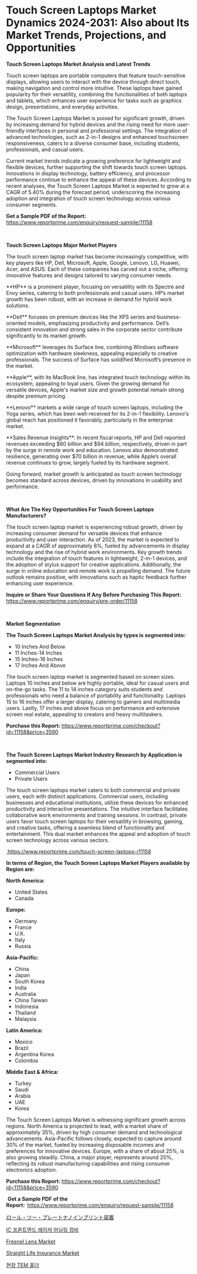 <p><h1>Touch Screen Laptops Market Dynamics 2024-2031: Also about Its Market Trends, Projections, and Opportunities</h1></p><p><strong>Touch Screen Laptops Market Analysis and Latest Trends</strong></p>
<p><p>Touch screen laptops are portable computers that feature touch-sensitive displays, allowing users to interact with the device through direct touch, making navigation and control more intuitive. These laptops have gained popularity for their versatility, combining the functionalities of both laptops and tablets, which enhances user experience for tasks such as graphics design, presentations, and everyday activities.</p><p>The Touch Screen Laptops Market is poised for significant growth, driven by increasing demand for hybrid devices and the rising need for more user-friendly interfaces in personal and professional settings. The integration of advanced technologies, such as 2-in-1 designs and enhanced touchscreen responsiveness, caters to a diverse consumer base, including students, professionals, and casual users.</p><p>Current market trends indicate a growing preference for lightweight and flexible devices, further supporting the shift towards touch screen laptops. Innovations in display technology, battery efficiency, and processor performance continue to enhance the appeal of these devices. According to recent analyses, the Touch Screen Laptops Market is expected to grow at a CAGR of 5.40% during the forecast period, underscoring the increasing adoption and integration of touch screen technology across various consumer segments.</p></p>
<p><strong>Get a Sample PDF of the Report:&nbsp;</strong> <a href="https://www.reportprime.com/enquiry/request-sample/11158">https://www.reportprime.com/enquiry/request-sample/11158</a></p>
<p>&nbsp;</p>
<p><strong>Touch Screen Laptops Major Market Players</strong></p>
<p><p>The touch screen laptop market has become increasingly competitive, with key players like HP, Dell, Microsoft, Apple, Google, Lenovo, LG, Huawei, Acer, and ASUS. Each of these companies has carved out a niche, offering innovative features and designs tailored to varying consumer needs.</p><p>**HP** is a prominent player, focusing on versatility with its Spectre and Envy series, catering to both professionals and casual users. HP’s market growth has been robust, with an increase in demand for hybrid work solutions.</p><p>**Dell** focuses on premium devices like the XPS series and business-oriented models, emphasizing productivity and performance. Dell’s consistent innovation and strong sales in the corporate sector contribute significantly to its market growth.</p><p>**Microsoft** leverages its Surface line, combining Windows software optimization with hardware sleekness, appealing especially to creative professionals. The success of Surface has solidified Microsoft’s presence in the market.</p><p>**Apple**, with its MacBook line, has integrated touch technology within its ecosystem, appealing to loyal users. Given the growing demand for versatile devices, Apple's market size and growth potential remain strong despite premium pricing.</p><p>**Lenovo** markets a wide range of touch screen laptops, including the Yoga series, which has been well-received for its 2-in-1 flexibility. Lenovo's global reach has positioned it favorably, particularly in the enterprise market.</p><p>**Sales Revenue Insights**: In recent fiscal reports, HP and Dell reported revenues exceeding $60 billion and $94 billion, respectively, driven in part by the surge in remote work and education. Lenovo also demonstrated resilience, generating over $70 billion in revenue, while Apple’s overall revenue continues to grow, largely fueled by its hardware segment.</p><p>Going forward, market growth is anticipated as touch screen technology becomes standard across devices, driven by innovations in usability and performance.</p></p>
<p>&nbsp;</p>
<p><strong>What Are The Key Opportunities For Touch Screen Laptops Manufacturers?</strong></p>
<p><p>The touch screen laptop market is experiencing robust growth, driven by increasing consumer demand for versatile devices that enhance productivity and user interaction. As of 2023, the market is expected to expand at a CAGR of approximately 8%, fueled by advancements in display technology and the rise of hybrid work environments. Key growth trends include the integration of touch features in lightweight, 2-in-1 devices, and the adoption of stylus support for creative applications. Additionally, the surge in online education and remote work is propelling demand. The future outlook remains positive, with innovations such as haptic feedback further enhancing user experience.</p></p>
<p><strong>Inquire or Share Your Questions If Any Before Purchasing This Report:</strong> <a href="https://www.reportprime.com/enquiry/pre-order/11158">https://www.reportprime.com/enquiry/pre-order/11158</a></p>
<p>&nbsp;</p>
<p><strong>Market Segmentation</strong></p>
<p><strong>The Touch Screen Laptops Market Analysis by types is segmented into:</strong></p>
<p><ul><li>10 Inches And Below</li><li>11 Inches-14 Inches</li><li>15 Inches-16 Inches</li><li>17 Inches And Above</li></ul></p>
<p><p>The touch screen laptop market is segmented based on screen sizes. Laptops 10 inches and below are highly portable, ideal for casual users and on-the-go tasks. The 11 to 14 inches category suits students and professionals who need a balance of portability and functionality. Laptops 15 to 16 inches offer a larger display, catering to gamers and multimedia users. Lastly, 17 inches and above focus on performance and extensive screen real estate, appealing to creators and heavy multitaskers.</p></p>
<p><strong>Purchase this Report:&nbsp;</strong><a href="https://www.reportprime.com/checkout?id=11158&price=3590">https://www.reportprime.com/checkout?id=11158&price=3590</a></p>
<p>&nbsp;</p>
<p><strong>The Touch Screen Laptops Market Industry Research by Application is segmented into:</strong></p>
<p><ul><li>Commercial Users</li><li>Private Users</li></ul></p>
<p><p>The touch screen laptops market caters to both commercial and private users, each with distinct applications. Commercial users, including businesses and educational institutions, utilize these devices for enhanced productivity and interactive presentations. The intuitive interface facilitates collaborative work environments and training sessions. In contrast, private users favor touch screen laptops for their versatility in browsing, gaming, and creative tasks, offering a seamless blend of functionality and entertainment. This dual market enhances the appeal and adoption of touch screen technology across various sectors.</p></p>
<p><a href="https://www.reportprime.com/touch-screen-laptops-r11158">&nbsp;https://www.reportprime.com/touch-screen-laptops-r11158</a></p>
<p><strong>In terms of Region, the Touch Screen Laptops Market Players available by Region are:</strong></p>
<p>
    <p> <strong> North America: </strong>
        <ul>
            <li>United States</li>
            <li>Canada</li>
        </ul>
        </p> 
    <p> <strong> Europe: </strong>
        <ul>
            <li>Germany</li>
            <li>France</li>
            <li>U.K.</li>
            <li>Italy</li>
            <li>Russia</li>
        </ul>
        </p> 
    <p> <strong> Asia-Pacific: </strong>
        <ul>
            <li>China</li>
            <li>Japan</li>
            <li>South Korea</li>
            <li>India</li>
            <li>Australia</li>
            <li>China Taiwan</li>
            <li>Indonesia</li>
            <li>Thailand</li>
            <li>Malaysia</li>
        </ul>
        </p> 
    <p> <strong> Latin America: </strong>
        <ul>
            <li>Mexico</li>
            <li>Brazil</li>
            <li>Argentina Korea</li>
            <li>Colombia</li>
        </ul>
        </p> 
    <p> <strong> Middle East & Africa: </strong>
        <ul>
            <li>Turkey</li>
            <li>Saudi</li>
            <li>Arabia</li>
            <li>UAE</li>
            <li>Korea</li>
        </ul>
    </p>
    </p>
<p><p>The Touch Screen Laptops Market is witnessing significant growth across regions. North America is projected to lead, with a market share of approximately 35%, driven by high consumer demand and technological advancements. Asia-Pacific follows closely, expected to capture around 30% of the market, fueled by increasing disposable incomes and preferences for innovative devices. Europe, with a share of about 25%, is also growing steadily. China, a major player, represents around 20%, reflecting its robust manufacturing capabilities and rising consumer electronics adoption.</p></p>
<p><strong>Purchase this Report: </strong><a href="https://www.reportprime.com/checkout?id=11158&price=3590">https://www.reportprime.com/checkout?id=11158&price=3590</a></p>
<p>&nbsp;<strong>Get a Sample PDF of the Report:&nbsp;&nbsp;</strong><a href="https://www.reportprime.com/enquiry/request-sample/11158">https://www.reportprime.com/enquiry/request-sample/11158</a></p>
<p><strong></strong></p>
<p><p><a href="https://medium.com/@alioukaye1/roll-to-plate-nanoimprint-machine-market-%E3%81%AF-%E3%82%B3%E3%82%B9%E3%83%88%E7%AE%A1%E7%90%86%E3%81%A8%E5%8A%B9%E7%8E%87%E5%90%91%E4%B8%8A%E3%82%92%E5%84%AA%E5%85%88%E3%81%97%E3%81%BE%E3%81%99-%E3%81%95%E3%82%89%E3%81%AB-%E5%A0%B1%E5%91%8A%E6%9B%B8%E3%81%AF%E5%B8%82%E5%A0%B4%E3%81%AE%E9%9C%80%E8%A6%81%E9%9D%A2%E3%81%A8%E4%BE%9B%E7%B5%A6%E9%9D%A2%E3%81%AE%E4%B8%A1%E6%96%B9%E3%82%92%E3%82%AB%E3%83%90%E3%83%BC%E3%81%97%E3%81%A6%E3%81%84%E3%81%BE%E3%81%99-37f2ab998deb?postPublishedType=initial">ロール・ツー・プレートナノインプリント装置</a></p><p><a href="https://medium.com/@alex_holland_/ic-front-end-laser-annealing-equipment-market-%EC%9D%98-%EA%B8%80%EB%A1%9C%EB%B2%8C-%EC%8B%9C%EC%9E%A5-%EA%B0%9C%EC%9A%94%EB%8A%94-%EC%A0%84-%EC%84%B8%EA%B3%84-%EB%B0%8F-%EC%A3%BC%EC%9A%94-%EC%8B%9C%EC%9E%A5%EC%9D%98-%EC%82%B0%EC%97%85%EC%97%90-%EC%98%81%ED%96%A5%EC%9D%84-%EB%AF%B8%EC%B9%98%EB%8A%94-%EC%A3%BC%EC%9A%94-%ED%8A%B8%EB%A0%8C%EB%93%9C%EC%97%90-%EB%8C%80%ED%95%9C-6f6ae15d7ff9">IC 프론트엔드 레이저 어닐링 장비</a></p><p><a href="https://medium.com/@haangelat162/the-fresnel-lens-market-report-analyzes-important-operational-and-performance-data-so-one-may-94b9e3b14f49">Fresnel Lens Market</a></p><p><a href="https://www.linkedin.com/pulse/global-straight-life-insurance-industry-research-report-competitive-hu9vf?trackingId=bx38IZFzTp62k2KG9m7OEA%3D%3D">Straight Life Insurance Market</a></p><p><a href="https://medium.com/@alex_holland_/in-situ-tem-holders-market-%EC%9D%98-%EA%B8%80%EB%A1%9C%EB%B2%8C-%EC%8B%9C%EC%9E%A5-%EA%B0%9C%EC%9A%94%EB%8A%94-%EC%A0%84-%EC%84%B8%EA%B3%84-%EB%B0%8F-%EC%A3%BC%EC%9A%94-%EC%8B%9C%EC%9E%A5%EC%9D%98-%EC%82%B0%EC%97%85%EC%97%90-%EC%98%81%ED%96%A5%EC%9D%84-%EB%AF%B8%EC%B9%98%EB%8A%94-%EC%A3%BC%EC%9A%94-%ED%8A%B8%EB%A0%8C%EB%93%9C%EC%97%90-%EB%8C%80%ED%95%9C-%EB%8F%85%ED%8A%B9%ED%95%9C-%EA%B4%80%EC%A0%90%EC%9D%84-%EC%A0%9C%EA%B3%B5%ED%95%A9%EB%8B%88%EB%8B%A4-78776d310766">현장 TEM 홀더</a></p></p>